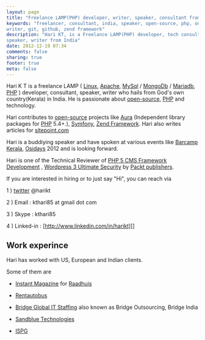 ```yaml
---
layout: page
title: "Freelance LAMP(PHP) developer, writer, speaker, consultant from India"
keywords: "freelancer, consultant, india, speaker, open-source, php, out-sourcing, 
writer, git, github, zend framework"
description: "Hari KT, is a Freelance LAMP(PHP) developer, tech consultant, 
speaker, writer from India"
date: 2012-12-19 07:34
comments: false
sharing: true
footer: true
meta: false
---
```


Hari K T is a freelance LAMP (
[Linux](http://en.wikipedia.org/wiki/Linux), 
[Apache](http://en.wikipedia.org/wiki/Apache_server), 
[MySql](http://en.wikipedia.org/wiki/Mysql) / 
[MongoDb](http://en.wikipedia.org/wiki/Mongodb) / 
[Mariadb](http://en.wikipedia.org/wiki/Mariadb), 
[PHP](http://en.wikipedia.org/wiki/Php)
) developer, consultant, speaker, 
writer who hails from God's own country(Kerala) in India. 
He is passionate about [open-source][], [PHP][] and technology.

Hari contributes to [open-source][]
projects like [Aura][] (Independent library packages for [PHP][] 5.4+.), 
[Symfony][], [Zend Framework](http://framework.zend.com/).
Hari also writes articles for [sitepoint.com][]

Hari is a buddiying speaker and have spoken at various events like 
[Barcamp Kerala][], [Osidays][] 2012 and is looking forward.

Hari is one of the Technical Reviewer of [PHP 5 CMS Framework Development][] , 
[Wordpress 3 Ultimate Security][]  by [Packt publishers][].

If you are interested in hiring or to just say "Hi", you can reach via 

1 ) [twitter][] @harikt

2 ) Email : kthari85 at gmail dot com

3 ) Skype : kthari85

4 ) Linked-in : [http://www.linkedin.com/in/harikt][]


Work experince
--------------

Hari has worked with US, European and Indian clients.

Some of them are 

* [Instant Magazine][] for [Raadhuis][]
    
* [Rentautobus][]
    
* [Bridge Global IT Staffing][] also known as Bridge Outsourcing, 
Bridge India
    
* [Sandblue Technologies][]
    
* [ISPG][]

[PHP 5 CMS Framework Development]: http://www.packtpub.com/php-5-cms-framework-development-2nd-edition/book
[Wordpress 3 Ultimate Security]: http://www.packtpub.com/wordpress-3-ultimate-security/book
[Packt publishers]: http://www.packtpub.com/
[Aura]: http://auraphp.com/
[sitepoint.com]: http://sitepoint.com/author/kthari/
[Osidays]: http://osidays.com
[Barcamp Kerala]: http://barcampkerala.org/blog/
[twitter]: https://twitter.com/harikt
[PHP]: http://stackoverflow.com/users/487878/hari-k-t
[open-source]: https://github.com/harikt
[Raadhuis]: http://www.raadhuis.com
[Rentautobus]: http://rentautobus.com
[Bridge Global IT Staffing]: http://bridge-india.in
[Sandblue Technologies]: http://sandblue.com
[ISPG]: http://ispg.in
[Instant Magazine]: http://instantmagazine.com
[http://www.linkedin.com/in/harikt]: http://www.linkedin.com/in/harikt
[Symfony]: https://connect.sensiolabs.com/profile/harikt
[Zend Framework]: http://framework.zend.com/

